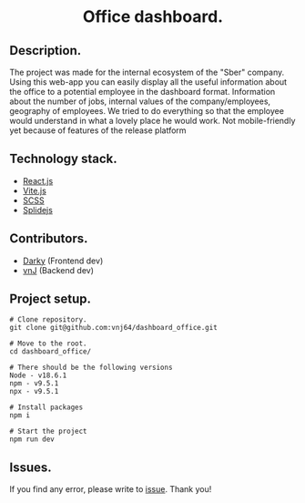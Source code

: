 <h1 align="center">Office dashboard.</h1>

## Description.
The project was made for the internal ecosystem of the "Sber" company. Using this web-app you can easily display all the useful
information about the office to a potential employee in the dashboard format. Information about the number of jobs, internal values of the company/employees, geography of employees.
We tried to do everything so that the employee would understand in what a lovely place he would work.
Not mobile-friendly yet because of features of the release platform

## Technology stack.
- [React.js](https://react.dev/)
- [Vite.js](https://vitejs.dev/)
- [SCSS](https://sass-scss.ru/)
- [Splidejs](https://splidejs.com/)

## Contributors.
- [Darky](https://github.com/darkystacks) (Frontend dev)
- [vnJ](https://github.com/vnj64) (Backend dev)

## Project setup.
```
# Clone repository.
git clone git@github.com:vnj64/dashboard_office.git

# Move to the root.
cd dashboard_office/

# There should be the following versions
Node - v18.6.1
npm - v9.5.1
npx - v9.5.1

# Install packages
npm i

# Start the project
npm run dev
```

## Issues.
 If you find any error, please write to [issue](https://github.com/vnj64/dashboard_office/issues). Thank you!
